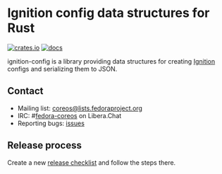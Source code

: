 # Ignition config data structures for Rust

[![crates.io](https://img.shields.io/crates/v/ignition-config.svg)](https://crates.io/crates/ignition-config)
[![docs](https://docs.rs/ignition-config/badge.svg)](https://docs.rs/ignition-config/latest/ignition_config/)

ignition-config is a library providing data structures for creating [Ignition](https://coreos.github.io/ignition/) configs and serializing them to JSON.

## Contact

- Mailing list: [coreos@lists.fedoraproject.org](https://lists.fedoraproject.org/archives/list/coreos@lists.fedoraproject.org/)
- IRC: #[fedora-coreos](ircs://irc.libera.chat:6697/#fedora-coreos) on Libera.Chat
- Reporting bugs: [issues](https://github.com/coreos/ignition-config-rs/issues/new)

## Release process

Create a new [release checklist](https://github.com/coreos/ignition-config-rs/issues/new?labels=release&template=release-checklist.md) and follow the steps there.
